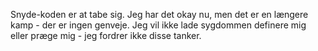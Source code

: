 Snyde-koden er at tabe sig.
Jeg har det okay nu, men det er en længere kamp - der er ingen genveje.
Jeg vil ikke lade sygdommen definere mig eller præge mig - jeg fordrer ikke disse tanker.